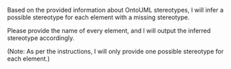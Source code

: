 Based on the provided information about OntoUML stereotypes, I will infer a possible stereotype for each element with a missing stereotype.

Please provide the name of every element, and I will output the inferred stereotype accordingly. 

(Note: As per the instructions, I will only provide one possible stereotype for each element.)